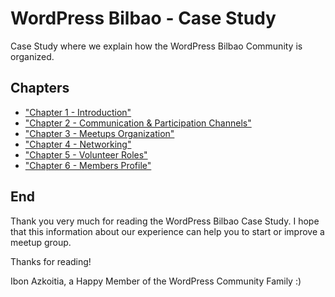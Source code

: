# WordPress Bilbao - Case Study
Case Study where we explain how the WordPress Bilbao Community is organized.

## Chapters

* ["Chapter 1 - Introduction"](Chapter%201%20-%20Introduction/ch1.md)
* ["Chapter 2 - Communication & Participation Channels"](Chapter%202%20-%20Communication%20%26%20Participation%20Channels/ch2.md)
* ["Chapter 3 - Meetups Organization"](Chapter%203%20-%20Meetups%20Organization/ch3.md)
* ["Chapter 4 - Networking"](Chapter%204%20-%20Networking/ch4.md)
* ["Chapter 5 - Volunteer Roles"](Chapter%205%20-%20Volunteer%20Roles/ch5.md)
* ["Chapter 6 - Members Profile"](Chapter%206%20-6%20Members%20Profile/ch6.md)


## End

Thank you very much for reading the WordPress Bilbao Case Study. I hope that this information about our experience can help you to start or improve a meetup group.


Thanks for reading!

Ibon Azkoitia,
a Happy Member of the WordPress Community Family :)
